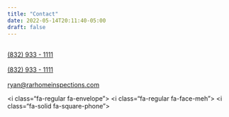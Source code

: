 ```yaml
---
title: "Contact"
date: 2022-05-14T20:11:40-05:00
draft: false
---
```


<br>

<div>
<a class="contact-link" href="sms:+1 (832) 933-1111"><i class="fa-solid fa-comment-sms"></i> (832) 933 - 1111</a>
</div>

<br>

<div>
<a class="contact-link" href="tel:+1 (832) 933-1111"><i class="fa-solid fa-square-phone"></i> (832) 933 - 1111</a>
</div>

<br>

<div class=“contact-link”>
<a href="mailto:ryan@rarhomeinspections.com"><i class=“fa-solid fa-envelope”></i> ryan@rarhomeinspections.com</a>
</div>
<i class=“fa-solid fa-envelope”></i>

<i class=“fa-regular fa-envelope”></i>
<i class=“fa-regular fa-face-meh”></i>
<i class=“fa-solid fa-square-phone”></i>